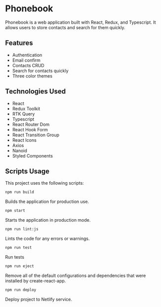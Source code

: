 # Phonebook

Phonebook is a web application built with React, Redux, and Typescript. It
allows users to store contacts and search for them quickly.

## Features

- Authentication
- Email confirm
- Contacts CRUD
- Search for contacts quickly
- Three color themes

## Technologies Used

- React
- Redux Toolkit
- RTK Query
- Typescript
- React Router Dom
- React Hook Form
- React Transition Group
- React Icons
- Axios
- Nanoid
- Styled Components

## Scripts Usage

This project uses the following scripts:

```bash
npm run build
```

Builds the application for production use.

```bash
npm start
```

Starts the application in production mode.

```bash
npm run lint:js
```

Lints the code for any errors or warnings.

```bash
npm run test
```

Run tests

```bash
npm run eject
```

Remove all of the default configurations and dependencies that were installed by
create-react-app.

```bash
npm run deploy
```

Deploy project to Netlify service.
